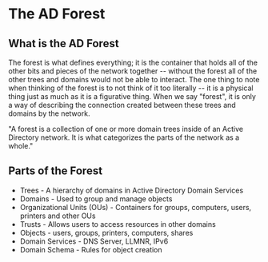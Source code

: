 # The AD Forest

## What is the AD Forest
The forest is what defines everything; it is the container that holds all of the other bits and pieces of the network together -- without the forest all of the other trees and domains would not be able to interact. The one thing to note when thinking of the forest is to not think of it too literally -- it is a physical thing just as much as it is a figurative thing. When we say "forest", it is only a way of describing the connection created between these trees and domains by the network.

"A forest is a collection of one or more domain trees inside of an Active Directory network. It is what categorizes the parts of the network as a whole." 

## Parts of the Forest

* Trees - A hierarchy of domains in Active Directory Domain Services
* Domains - Used to group and manage objects 
* Organizational Units (OUs) - Containers for groups, computers, users, printers and other OUs
* Trusts - Allows users to access resources in other domains
* Objects - users, groups, printers, computers, shares
* Domain Services - DNS Server, LLMNR, IPv6
* Domain Schema - Rules for object creation


